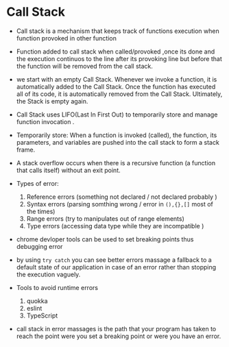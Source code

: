# Call Stack

* Call stack is a mechanism that keeps track of functions execution when function provoked in other function

* Function added to call stack when called/provoked ,once its done and the execution continuos to the line after its provoking line but before that the function will be removed from the call stack.

* we start with an empty Call Stack. Whenever we invoke a function, it is automatically added to the Call Stack. Once the function has executed all of its code, it is automatically removed from the Call Stack. Ultimately, the Stack is empty again.

* Call Stack uses LIFO(Last In First Out) to temporarily store and manage function invocation .

* Temporarily store: When a function is invoked (called), the function, its parameters, and variables are pushed into the call stack to form a stack frame.

* A stack overflow occurs when there is a recursive function (a function that calls itself) without an exit point.

* Types of error:
  1. Reference errors (something not declared / not declared probably )
  2. Syntax errors (parsing somthing wrong / error in `(),{},[]` most of the times)
  3. Range errors (try to manipulates out of range elements)
  4. Type errors (accessing data type while they are incompatible )

* chrome devloper tools can be used to set breaking points thus debugging error

* by using `try catch` you can see better errors massage a fallback to a default state of our application in case of an error rather than stopping the execution vaguely.

* Tools to avoid runtime errors
   1. quokka
   2. eslint
   3. TypeScript

* call stack in error massages is the path that your program has taken to reach the point were you set a breaking point or were you have an error.
